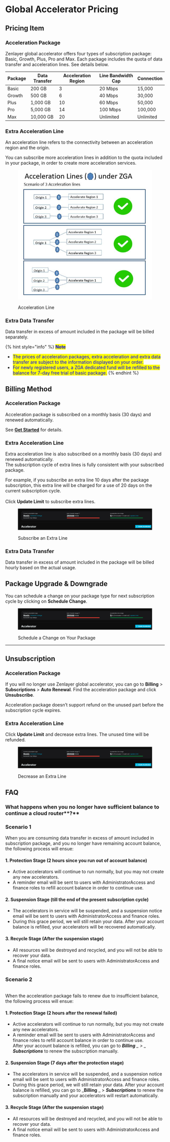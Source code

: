 # Global Accelerator Pricing

## **Pricing Item**

### **Acceleration Package**

Zenlayer global accelerator offers four types of subscription package: Basic, Growth, Plus, Pro and Max. Each package includes the quota of data transfer and acceleration lines. See details below.

| Package | Data Transfer | Acceleration Region | Line Bandwidth Cap | Connection |
| ------- | ------------- | ------------------- | ------------------ | ---------- |
| Basic   | 200 GB        | 3                   | 20 Mbps            | 15,000     |
| Growth  | 500 GB        | 6                   | 40 Mbps            | 30,000     |
| Plus    | 1,000 GB      | 10                  | 60 Mbps            | 50,000     |
| Pro     | 5,000 GB      | 14                  | 100 Mbps           | 100,000    |
| Max     | 10,000 GB     | 20                  | Unlimited          | Unlimited  |

### **Extra Acceleration Line**

An acceleration line refers to the connectivity between an acceleration region and the origin.&#x20;

You can subscribe more acceleration lines in addition to the quota included in your package, in order to create more acceleration services.

<figure><img src="../.gitbook/assets/Article_1 (21).jpg" alt=""><figcaption><p>Acceleration Line</p></figcaption></figure>

### **Extra Data Transfer**

Data transfer in excess of amount included in the package will be billed separately.

{% hint style="info" %}
<mark style="color:blue;">**Note**</mark>

* <mark style="color:blue;">The prices of acceleration packages, extra acceleration and extra data transfer are subject to the information displayed on your order.</mark>
* <mark style="color:blue;">For newly registered users, a ZGA dedicated fund will be refilled to the balance for 7-day free trial of basic package.</mark>&#x20;
{% endhint %}



## Billing Method&#x20;

### **Acceleration Package**

Acceleration package is subscribed on a monthly basis (30 days) and renewed automatically.

See [**Get Started**](../global-accelerator/get-started/) for details.

### **Extra Acceleration Line**

Extra acceleration line is also subscribed on a monthly basis (30 days) and renewed automatically.\
The subscription cycle of extra lines is fully consistent with your subscribed package.&#x20;

For example, if you subscribe an extra line 10 days after the package subscription, this extra line will be charged for a use of 20 days on the current subscription cycle.\
\
Click **Update Limit** to subscribe extra lines.

<figure><img src="../.gitbook/assets/Article_2 (7).jpg" alt=""><figcaption><p>Subscribe an Extra Line</p></figcaption></figure>

### **Extra Data Transfer**

Data transfer in excess of amount included in the package will be billed hourly based on the actual usage.



## **Package Upgrade & Downgrade**

You can schedule a change on your package type for next subscription cycle by clicking on **Schedule Change**.

<figure><img src="../.gitbook/assets/Article_3 (4).jpg" alt=""><figcaption><p>Schedule a Change on Your Package</p></figcaption></figure>

****

## **Unsubscription**

### **Acceleration Package**

If you will no longer use Zenlayer global accelerator, you can go to **Billing** > **Subscriptions** > **Auto Renewal**. Find the acceleration package and click **Unsubscribe**.

Acceleration package doesn’t support refund on the unused part before the subscription cycle expires.

### **Extra Acceleration Line**

Click **Update Limit** and decrease extra lines. The unused time will be refunded.

<figure><img src="../.gitbook/assets/Article_4 (2).jpg" alt=""><figcaption><p>Decrease an Extra Line</p></figcaption></figure>



## **FAQ**

### **What happens when you no longer have sufficient balance to continue a** cloud   router**?**

### **Scenario 1**

When you are consuming data transfer in excess of amount included in subscription package, and you no longer have remaining account balance, the following process will ensue:

#### **1. Protection Stage** (2 hours since you run out of account balance)

* Active accelerators will continue to run normally, but you may not create any new accelerators.
* A reminder email will be sent to users with AdministratorAccess and finance roles to refill account balance in order to continue use.

#### **2. Suspension Stage** (till the end of the present subscription cycle)

* The accelerators in service will be suspended, and a suspension notice email will be sent to users with AdministratorAccess and finance roles.
* During this grace period, we will still retain your data. After your account balance is refilled, your accelerators will be recovered automatically.&#x20;

#### **3. Recycle Stage** (After the suspension stage)

* All resources will be destroyed and recycled, and you will not be able to recover your data.
* A final notice email will be sent to users with AdministratorAccess and finance roles.

### **Scenario 2**

\
When the acceleration package fails to renew due to insufficient balance, the following process will ensue:

#### **1. Protection Stage** (2 hours after the renewal failed)

* Active accelerators will continue to run normally, but you may not create any new accelerators.
* A reminder email will be sent to users with AdministratorAccess and finance roles to refill account balance in order to continue use. \
  After your account balance is refilled, you can go to _**Billing** _ > _ **Subscriptions**_ to renew the subscription manually.

#### **2. Suspension Stage** (7 days after the protection stage)

* The accelerators in service will be suspended, and a suspension notice email will be sent to users with AdministratorAccess and finance roles.
* During this grace period, we will still retain your data. After your account balance is refilled, you can go to _**Billing** _ > _**Subscriptions**_ to renew the subscription manually and your accelerators will restart automatically.&#x20;

#### **3. Recycle Stage** (After the suspension stage)

* All resources will be destroyed and recycled, and you will not be able to recover your data.
* A final notice email will be sent to users with AdministratorAccess and finance roles.

